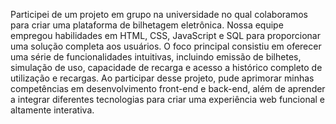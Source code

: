 Participei de um projeto em grupo na universidade no qual colaboramos para criar uma plataforma de bilhetagem eletrônica. Nossa equipe empregou habilidades em HTML, CSS, JavaScript e SQL para proporcionar uma solução completa aos usuários. O foco principal consistiu em oferecer uma série de funcionalidades intuitivas, incluindo emissão de bilhetes, simulação de uso, capacidade de recarga e acesso a histórico completo de utilização e recargas. Ao participar desse projeto, pude aprimorar minhas competências em desenvolvimento front-end e back-end, além de aprender a integrar diferentes tecnologias para criar uma experiência web funcional e altamente interativa.
